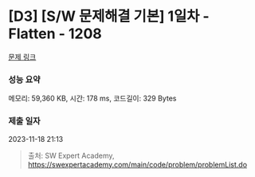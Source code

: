 # [D3] [S/W 문제해결 기본] 1일차 - Flatten - 1208 

[문제 링크](https://swexpertacademy.com/main/code/problem/problemDetail.do?contestProbId=AV139KOaABgCFAYh) 

### 성능 요약

메모리: 59,360 KB, 시간: 178 ms, 코드길이: 329 Bytes

### 제출 일자

2023-11-18 21:13



> 출처: SW Expert Academy, https://swexpertacademy.com/main/code/problem/problemList.do